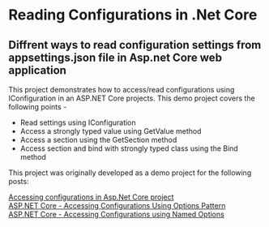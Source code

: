 # Reading Configurations in .Net Core
<h2>Diffrent ways to read configuration settings from appsettings.json file in Asp.net Core web application</h2>

This project demonstrates how to access/read configurations using IConfiguration in an ASP.NET Core projects. This demo project covers the following points -
<ul>
  <li>Read settings using IConfiguration</li>
  <li>Access a strongly typed value using GetValue<T> method</li>
  <li>Access a section using the GetSection method</li>
  <li>Access section and bind with strongly typed class using the Bind method</li>
</ul>

This project was originally developed as a demo project for the following posts:

<a href="https://www.c-sharpcorner.com/article/accessing-configuration-settings-from-appsettings-json-file-in-asp-net-core/" target="_blank">Accessing configurations in Asp.Net Core project</a>
<br/>
<a href="https://www.c-sharpcorner.com/article/asp-net-core-how-to-acces-configurations-using-options-pattern/" target="_blank">ASP.NET Core - Accessing Configurations Using Options Pattern</a>
<br/>
<a href="https://www.c-sharpcorner.com/article/asp-net-core-accessing-configurations-using-named-options/" target="_blank">ASP.NET Core - Accessing Configurations using Named Options</a>
